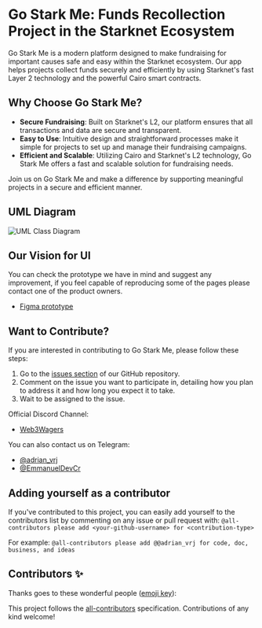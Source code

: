 # Go Stark Me: Funds Recollection Project in the Starknet Ecosystem

Go Stark Me is a modern platform designed to make fundraising for important causes safe and easy within the Starknet ecosystem. Our app helps projects collect funds securely and efficiently by using Starknet's fast Layer 2 technology and the powerful Cairo smart contracts.

## Why Choose Go Stark Me?

- **Secure Fundraising**: Built on Starknet's L2, our platform ensures that all transactions and data are secure and transparent.
- **Easy to Use**: Intuitive design and straightforward processes make it simple for projects to set up and manage their fundraising campaigns.
- **Efficient and Scalable**: Utilizing Cairo and Starknet's L2 technology, Go Stark Me offers a fast and scalable solution for fundraising needs.

Join us on Go Stark Me and make a difference by supporting meaningful projects in a secure and efficient manner.

## UML Diagram

![UML Class Diagram](https://github.com/user-attachments/assets/479c9296-e3ac-4ad3-bf79-5f458c456a45)

## Our Vision for UI

You can check the prototype we have in mind and suggest any improvement, if you feel capable of reproducing some of the pages please contact one of the product owners.

- [Figma prototype](https://www.figma.com/design/SCiGViaoPT9UTrT7CsLbAt/Go-Stark-Me?node-id=0-1&t=FUhnIhNcXRIGkQ16-1)

## Want to Contribute?

If you are interested in contributing to Go Stark Me, please follow these steps:

1. Go to the [issues section](https://github.com/web3wagers/gostarkme/issues) of our GitHub repository.
2. Comment on the issue you want to participate in, detailing how you plan to address it and how long you expect it to take.
3. Wait to be assigned to the issue.

Official Discord Channel:

- [Web3Wagers](https://discord.gg/sEpnC6JB2U)

You can also contact us on Telegram:

- [@adrian_vrj](https://t.me/adrian_vrj)
- [@EmmanuelDevCr](https://t.me/EmmanuelDevCr)

## Adding yourself as a contributor

If you've contributed to this project, you can easily add yourself to the contributors list by commenting on any issue or pull request with: `@all-contributors please add <your-github-username> for <contribution-type>`

For example: `@all-contributors please add @@adrian_vrj for code, doc, business, and ideas`

## Contributors ✨

Thanks goes to these wonderful people ([emoji key](https://allcontributors.org/docs/en/emoji-key)):

<!-- ALL-CONTRIBUTORS-LIST:START - Do not remove or modify this section -->
<!-- prettier-ignore-start -->
<!-- markdownlint-disable -->

<!-- markdownlint-restore -->
<!-- prettier-ignore-end -->

<!-- ALL-CONTRIBUTORS-LIST:END -->

This project follows the [all-contributors](https://github.com/all-contributors/all-contributors) specification.
Contributions of any kind welcome!
